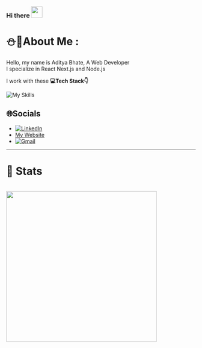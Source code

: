 ### Hi there <img src="https://raw.githubusercontent.com/MartinHeinz/MartinHeinz/master/wave.gif" width="30px">

# ⛄💫About Me :

Hello, my name is Aditya Bhate, A Web Developer<br/>
I specialize in React Next.js and Node.js <br/>

I work with these <strong>💻Tech Stack👇</strong>

![My Skills](https://skillicons.dev/icons?i=js,ts,react,next,nodejs,mysql,postgresql,mongodb,git,github,py)
</br>

## 🌐Socials

- [![LinkedIn](https://img.shields.io/badge/LinkedIn-%230077B5.svg?logo=linkedin&logoColor=white)](https://www.linkedin.com/in/aditya-bhate/)
- [My Website](https://www.adityabhate.tech)
- [![Gmail](https://img.shields.io/badge/Gmail-D14836?style=for-the-badge&logo=gmail&logoColor=white)](mailto:adityabhate305@gmail.com)

---
# 🦾 Stats
</br>
<img src="https://github-readme-stats.vercel.app/api?username=AdityaBhate&show_icons=true&theme=highcontrast&hide_border=true" width="400">
